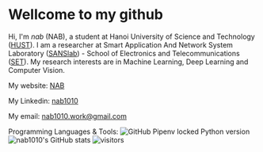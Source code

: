 # Wellcome to my github
Hi, I'm _nab_ (NAB), a student at Hanoi University of Science and Technology ([HUST](https://www.hust.edu.vn/)). I am a researcher at Smart Application And Network System Laboratory ([SANSlab](https://sanslab.vn/)) - School of Electronics and Telecommunications ([SET](http://set.hust.edu.vn/)). My research interests are in Machine Learning, Deep Learning and Computer Vision.

My website: [NAB](https://nabblog.me/)

My Linkedin: [nab1010](https://www.linkedin.com/in/nab1010/)

My email: [nab1010.work@gmail.com](MAILTO:nab1010.work@gmail.com)


Programming Languages & Tools: ![GitHub Pipenv locked Python version](https://img.shields.io/github/pipenv/locked/python-version/nab1010/nab1010?logo=python&style=flat-square)
![nab1010's GitHub stats](https://github-readme-stats.vercel.app/api?username=nab1010&show_icons=true&theme=radical)
![visitors](https://visitor-badge.glitch.me/badge?page_id=nab1010&left_color=gray&right_color=red)
